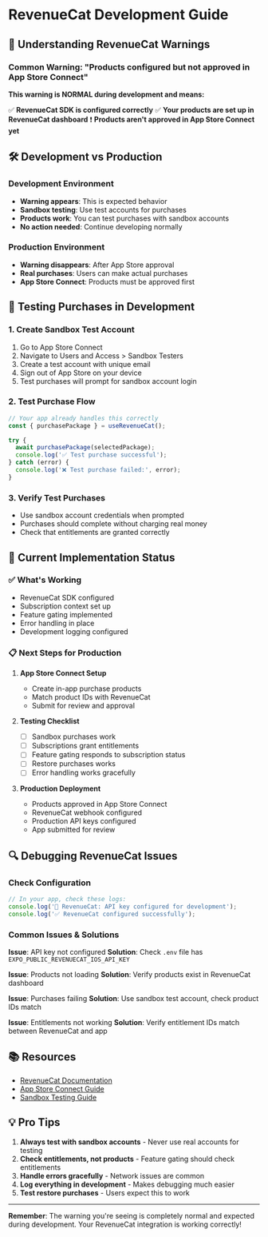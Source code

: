 # RevenueCat Development Guide

## 🚨 Understanding RevenueCat Warnings

### Common Warning: "Products configured but not approved in App Store Connect"

**This warning is NORMAL during development and means:**

✅ **RevenueCat SDK is configured correctly**
✅ **Your products are set up in RevenueCat dashboard**
❗ **Products aren't approved in App Store Connect yet**

## 🛠️ Development vs Production

### Development Environment
- **Warning appears**: This is expected behavior
- **Sandbox testing**: Use test accounts for purchases
- **Products work**: You can test purchases with sandbox accounts
- **No action needed**: Continue developing normally

### Production Environment
- **Warning disappears**: After App Store approval
- **Real purchases**: Users can make actual purchases
- **App Store Connect**: Products must be approved first

## 📱 Testing Purchases in Development

### 1. Create Sandbox Test Account
1. Go to App Store Connect
2. Navigate to Users and Access > Sandbox Testers
3. Create a test account with unique email
4. Sign out of App Store on your device
5. Test purchases will prompt for sandbox account login

### 2. Test Purchase Flow
```typescript
// Your app already handles this correctly
const { purchasePackage } = useRevenueCat();

try {
  await purchasePackage(selectedPackage);
  console.log('✅ Test purchase successful');
} catch (error) {
  console.log('❌ Test purchase failed:', error);
}
```

### 3. Verify Test Purchases
- Use sandbox account credentials when prompted
- Purchases should complete without charging real money
- Check that entitlements are granted correctly

## 🔧 Current Implementation Status

### ✅ What's Working
- RevenueCat SDK configured
- Subscription context set up
- Feature gating implemented
- Error handling in place
- Development logging configured

### 📋 Next Steps for Production
1. **App Store Connect Setup**
   - Create in-app purchase products
   - Match product IDs with RevenueCat
   - Submit for review and approval

2. **Testing Checklist**
   - [ ] Sandbox purchases work
   - [ ] Subscriptions grant entitlements
   - [ ] Feature gating responds to subscription status
   - [ ] Restore purchases works
   - [ ] Error handling works gracefully

3. **Production Deployment**
   - Products approved in App Store Connect
   - RevenueCat webhook configured
   - Production API keys configured
   - App submitted for review

## 🔍 Debugging RevenueCat Issues

### Check Configuration
```typescript
// In your app, check these logs:
console.log('🏪 RevenueCat: API key configured for development');
console.log('✅ RevenueCat configured successfully');
```

### Common Issues & Solutions

**Issue**: API key not configured
**Solution**: Check `.env` file has `EXPO_PUBLIC_REVENUECAT_IOS_API_KEY`

**Issue**: Products not loading
**Solution**: Verify products exist in RevenueCat dashboard

**Issue**: Purchases failing
**Solution**: Use sandbox test account, check product IDs match

**Issue**: Entitlements not working
**Solution**: Verify entitlement IDs match between RevenueCat and app

## 📚 Resources

- [RevenueCat Documentation](https://docs.revenuecat.com/)
- [App Store Connect Guide](https://developer.apple.com/app-store-connect/)
- [Sandbox Testing Guide](https://docs.revenuecat.com/docs/sandbox)

## 💡 Pro Tips

1. **Always test with sandbox accounts** - Never use real accounts for testing
2. **Check entitlements, not products** - Feature gating should check entitlements
3. **Handle errors gracefully** - Network issues are common
4. **Log everything in development** - Makes debugging much easier
5. **Test restore purchases** - Users expect this to work

---

**Remember**: The warning you're seeing is completely normal and expected during development. Your RevenueCat integration is working correctly!
